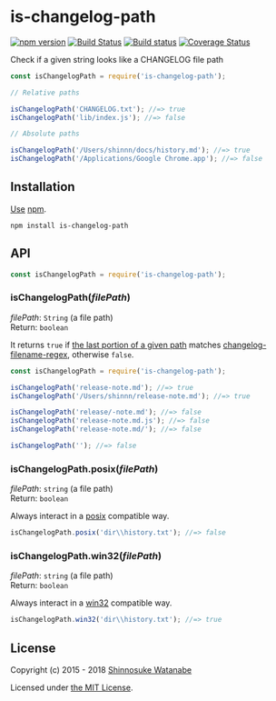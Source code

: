 # is-changelog-path

[![npm version](https://img.shields.io/npm/v/is-changelog-path.svg)](https://www.npmjs.com/package/is-changelog-path)
[![Build Status](https://travis-ci.org/shinnn/is-changelog-path.svg?branch=master)](https://travis-ci.org/shinnn/is-changelog-path)
[![Build status](https://ci.appveyor.com/api/projects/status/0idgfgivh7rn7jnr/branch/master?svg=true)](https://ci.appveyor.com/project/ShinnosukeWatanabe/is-changelog-path/branch/master)
[![Coverage Status](https://img.shields.io/coveralls/shinnn/is-changelog-path.svg)](https://coveralls.io/github/shinnn/is-changelog-path)

Check if a given string looks like a CHANGELOG file path

```javascript
const isChangelogPath = require('is-changelog-path');

// Relative paths

isChangelogPath('CHANGELOG.txt'); //=> true
isChangelogPath('lib/index.js'); //=> false

// Absolute paths

isChangelogPath('/Users/shinnn/docs/history.md'); //=> true
isChangelogPath('/Applications/Google Chrome.app'); //=> false
```

## Installation

[Use](https://docs.npmjs.com/cli/install) [npm](https://docs.npmjs.com/getting-started/what-is-npm).

```
npm install is-changelog-path
```

## API

```javascript
const isChangelogPath = require('is-changelog-path');
```

### isChangelogPath(*filePath*)

*filePath*: `String` (a file path)  
Return: `boolean`

It returns `true` if [the last portion of a given path](https://nodejs.org/api/path.html#path_path_basename_path_ext) matches [changelog-filename-regex](https://github.com/shinnn/changelog-filename-regex), otherwise `false`.

```javascript
const isChangelogPath = require('is-changelog-path');

isChangelogPath('release-note.md'); //=> true
isChangelogPath('/Users/shinnn/release-note.md'); //=> true

isChangelogPath('release/-note.md'); //=> false
isChangelogPath('release-note.md.js'); //=> false
isChangelogPath('release-note.md/'); //=> false

isChangelogPath(''); //=> false
```

### isChangelogPath.posix(*filePath*)

*filePath*: `string` (a file path)  
Return: `boolean`

Always interact in a [posix](https://www.opengroup.org/austin/papers/posix_faq.html) compatible way.

```javascript
isChangelogPath.posix('dir\\history.txt'); //=> false
```

### isChangelogPath.win32(*filePath*)

*filePath*: `string` (a file path)  
Return: `boolean`

Always interact in a [win32](https://msdn.microsoft.com/library/cc433218) compatible way.

```javascript
isChangelogPath.win32('dir\\history.txt'); //=> true
```

## License

Copyright (c) 2015 - 2018 [Shinnosuke Watanabe](https://github.com/shinnn)

Licensed under [the MIT License](./LICENSE).
